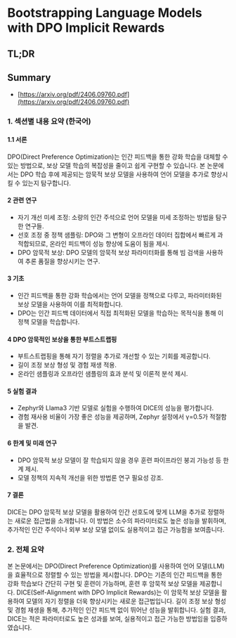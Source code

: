 # Bootstrapping Language Models with DPO Implicit Rewards
## TL;DR
## Summary
- [https://arxiv.org/pdf/2406.09760.pdf](https://arxiv.org/pdf/2406.09760.pdf)

### 1. 섹션별 내용 요약 (한국어)

#### 1.1 서론
DPO(Direct Preference Optimization)는 인간 피드백을 통한 강화 학습을 대체할 수 있는 방법으로, 보상 모델 학습의 복잡성을 줄이고 쉽게 구현할 수 있습니다. 본 논문에서는 DPO 학습 후에 제공되는 암묵적 보상 모델을 사용하여 언어 모델을 추가로 향상시킬 수 있는지 탐구합니다.

#### 2 관련 연구
- 자기 개선 미세 조정: 소량의 인간 주석으로 언어 모델을 미세 조정하는 방법을 탐구한 연구들.
- 선호 조정 중 정책 샘플링: DPO와 그 변형이 오프라인 데이터 집합에서 빠르게 과적합되므로, 온라인 피드백이 성능 향상에 도움이 됨을 제시.
- DPO 암묵적 보상: DPO 모델의 암묵적 보상 파라미터화를 통해 빔 검색을 사용하여 추론 품질을 향상시키는 연구.

#### 3 기초
- 인간 피드백을 통한 강화 학습에서는 언어 모델을 정책으로 다루고, 파라미터화된 보상 모델을 사용하여 이를 최적화합니다.
- DPO는 인간 피드백 데이터에서 직접 최적화된 모델을 학습하는 목적식을 통해 이 정책 모델을 학습합니다.

#### 4 DPO 암묵적인 보상을 통한 부트스트랩핑
- 부트스트랩핑을 통해 자기 정렬을 추가로 개선할 수 있는 기회를 제공합니다.
- 길이 조정 보상 형성 및 경험 재생 적용.
- 온라인 샘플링과 오프라인 샘플링의 효과 분석 및 이론적 분석 제시.

#### 5 실험 결과
- Zephyr와 Llama3 기반 모델로 실험을 수행하여 DICE의 성능을 평가합니다.
- 경험 재사용 비율이 가장 좋은 성능을 제공하며, Zephyr 설정에서 γ=0.5가 적절함을 발견.

#### 6 한계 및 미래 연구
- DPO 암묵적 보상 모델이 잘 학습되지 않을 경우 훈련 파이프라인 붕괴 가능성 등 한계 제시.
- 모델 정책의 지속적 개선을 위한 방법론 연구 필요성 강조.

#### 7 결론
DICE는 DPO 암묵적 보상 모델을 활용하여 인간 선호도에 맞게 LLM을 추가로 정렬하는 새로운 접근법을 소개합니다. 이 방법은 소수의 파라미터로도 높은 성능을 발휘하며, 추가적인 인간 주석이나 외부 보상 모델 없이도 실용적이고 접근 가능함을 보여줍니다.

### 2. 전체 요약

본 논문에서는 DPO(Direct Preference Optimization)를 사용하여 언어 모델(LLM)을 효율적으로 정렬할 수 있는 방법을 제시합니다. DPO는 기존의 인간 피드백을 통한 강화 학습보다 간단히 구현 및 훈련이 가능하며, 훈련 후 암묵적 보상 모델을 제공합니다. DICE(Self-Alignment with DPO Implicit Rewards)는 이 암묵적 보상 모델을 활용하여 모델의 자기 정렬을 더욱 향상시키는 새로운 접근법입니다. 길이 조정 보상 형성 및 경험 재생을 통해, 추가적인 인간 피드백 없이 뛰어난 성능을 발휘합니다. 실험 결과, DICE는 적은 파라미터로도 높은 성과를 보여, 실용적이고 접근 가능한 방법임을 입증하였습니다.